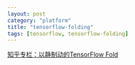 ```yaml
---
layout: post
category: "platform"
title: "tensorflow-folding"
tags: [tensorflow, tensorflow-folding]
---
```


[知乎专栏：以静制动的TensorFlow Fold](https://zhuanlan.zhihu.com/p/25216368?utm_medium=social)